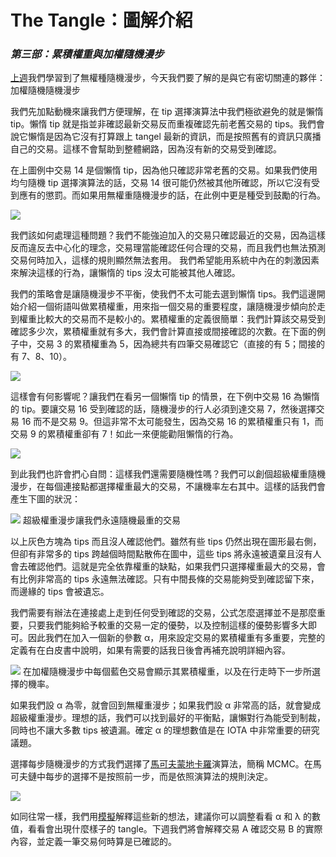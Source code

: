 # The Tangle：圖解介紹
### _第三部：累積權重與加權隨機漫步_
[上週](https://blog.iota.org/the-tangle-an-illustrated-introduction-c0a86f994445)我們學習到了無權種隨機漫步，今天我們要了解的是與它有密切關連的夥伴：加權隨機隨機漫步

我們先加點動機來讓我們方便理解，在 tip 選擇演算法中我們極欲避免的就是懶惰 tip。懶惰 tip 就是指並非確認最新交易反而重複確認先前老舊交易的 tips。我們會說它懶惰是因為它沒有打算跟上 tangel 最新的資訊，而是按照舊有的資訊只廣播自己的交易。這樣不會幫助到整體網路，因為沒有新的交易受到確認。

在上圖例中交易 14 是個懶惰 tip，因為他只確認非常老舊的交易。如果我們使用均勻隨機 tip 選擇演算法的話，交易 14 很可能仍然被其他所確認，所以它沒有受到應有的懲罰。而如果用無權重隨機漫步的話，在此例中更是種受到鼓勵的行為。

![](https://cdn-images-1.medium.com/0*-BUE4CNQNSl8nNby.)

我們該如何處理這種問題？我們不能強迫加入的交易只確認最近的交易，因為這樣反而違反去中心化的理念，交易理當能確認任何合理的交易，而且我們也無法預測交易何時加入，這樣的規則顯然無法套用。 我們希望能用系統中內在的刺激因素來解決這樣的行為，讓懶惰的 tips 沒太可能被其他人確認。


我們的策略會是讓隨機漫步不平衡，使我們不太可能去選到懶惰 tips。我們這邊開始介紹一個術語叫做累積權重，用來指一個交易的重要程度，讓隨機漫步傾向於走到權重比較大的交易而不是較小的。累積權重的定義很簡單：我們計算該交易受到確認多少次，累積權重就有多大，我們會計算直接或間接確認的次數。在下面的例子中，交易 3 的累積權重為 5，因為總共有四筆交易確認它（直接的有 5；間接的有 7、8、10）。

![](https://cdn-images-1.medium.com/0*pIhgmSHYjYwEA-St.)

這樣會有何影響呢？讓我們在看另一個懶惰 tip 的情景，在下例中交易 16 為懶惰的 tip。要讓交易 16 受到確認的話，隨機漫步的行人必須到達交易 7，然後選擇交易 16 而不是交易 9。但這非常不太可能發生，因為交易 16 的累積權重只有 1，而交易 9 的累積權重卻有 7！如此一來便能勸阻懶惰的行為。

![](https://cdn-images-1.medium.com/0*5hzv8meXLLWeKuGm.)

到此我們也許會捫心自問：這樣我們還需要隨機性嗎？我們可以創個超級權重隨機漫步，在每個連接點都選擇權重最大的交易，不讓機率左右其中。這樣的話我們會產生下圖的狀況：

![](https://cdn-images-1.medium.com/0*PqjubcCEQqN2FCwT.)
超級權重漫步讓我們永遠隨機最重的交易

以上灰色方塊為 tips 而且沒人確認他們。雖然有些 tips 仍然出現在圖形最右側，但卻有非常多的 tips 跨越個時間點散佈在圖中，這些 tips 將永遠被遺棄且沒有人會去確認他們。這就是完全依靠權重的缺點，如果我們只選擇權重最大的交易，會有比例非常高的 tips 永遠無法確認。只有中間長條的交易能夠受到確認留下來，而邊緣的 tips 會被遺忘。

我們需要有辦法在連接處上走到任何受到確認的交易，公式怎麼選擇並不是那麼重要，只要我們能夠給予較重的交易一定的優勢，以及控制這樣的優勢影響多大即可。因此我們在加入一個新的參數 α，用來設定交易的累積權重有多重要，完整的定義有在白皮書中說明，如果有需要的話我日後會再補充說明詳細內容。

![](https://cdn-images-1.medium.com/1*Le0N_rKh7NrR-7z9y9UTxg.png)
在加權隨機漫步中每個藍色交易會顯示其累積權重，以及在行走時下一步所選擇的機率。

如果我們設 α 為零，就會回到無權重漫步；如果我們設 α 非常高的話，就會變成超級權重漫步。理想的話，我們可以找到最好的平衡點，讓懶對行為能受到制裁，同時也不讓大多數 tips 被遺漏。確定 α 的理想數值是在 IOTA 中非常重要的研究議題。

選擇每步隨機漫步的方式我們選擇了[馬可夫蒙地卡羅](https://en.wikipedia.org/wiki/Markov_chain_Monte_Carlo)演算法，簡稱 MCMC。在馬可夫鏈中每步的選擇不是按照前一步，而是依照演算法的規則決定。

![](https://cdn-images-1.medium.com/0*ENA8_G-dPuAhB-ND.)

如同往常一樣，我們用[模擬](https://public-qnbiiqwyqj.now.sh/)解釋這些新的想法，建議你可以調整看看 α 和 λ 的數值，看看會出現什麼樣子的 tangle。下週我們將會解釋交易 A 確認交易 B 的實際內容，並定義一筆交易何時算是已確認的。
